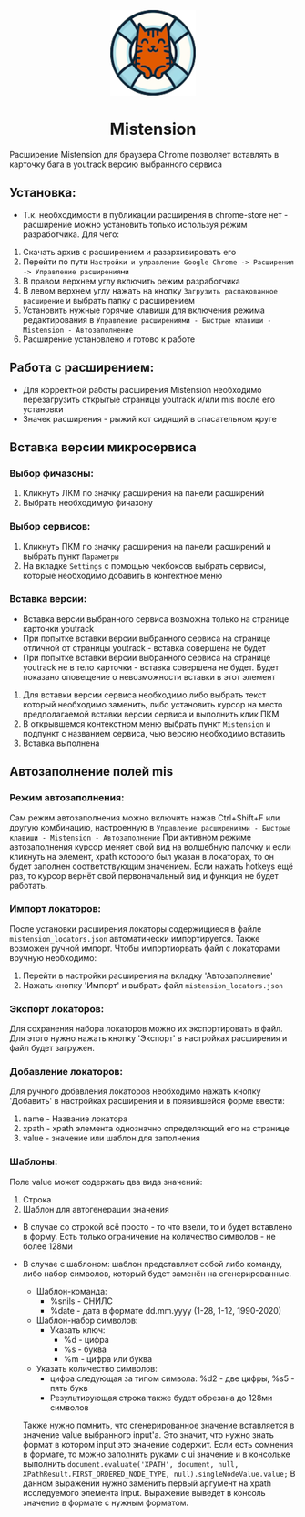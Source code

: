 <p align="center">
  <img width="150" height="150" src="https://github.com/gtsema/Mistension/blob/master/img/128.png">
</p>

<h1 align="center">
  Mistension
</h1>

Расширение Mistension для браузера Chrome позволяет вставлять в карточку бага в youtrack версию выбранного сервиса

## Установка:
* Т.к. необходимости в публикации расширения в chrome-store нет - расширение можно установить только используя режим разработчика. Для чего:
1. Скачать архив с расширением и разархивировать его
2. Перейти по пути `Настройки и управление Google Chrome -> Расширения -> Управление расширениями`
3. В правом верхнем углу включить режим разработчика
4. В левом верхнем углу нажать на кнопку `Загрузить распакованное расширение` и выбрать папку с расширением
6. Установить нужные горячие клавиши для включения режима редактирования в `Управление расширениями - Быстрые клавиши - Mistension - Автозаполнение`
7. Расширение установлено и готово к работе

## Работа с расширением:
* Для корректной работы расширения Mistension необходимо перезагрузить открытые страницы youtrack и/или mis после его установки
* Значек расширения - рыжий кот сидящий в спасательном круге

## Вставка версии микросервиса

### Выбор фичазоны:
1. Кликнуть ЛКМ по значку расширения на панели расширений
2. Выбрать необходимую фичазону

### Выбор сервисов:
1. Кликнуть ПКМ по значку расширения на панели расширений и выбрать пункт `Параметры`
2. На вкладке `Settings` с помощью чекбоксов выбрать сервисы, которые необходимо добавить в контектное меню

### Вставка версии:
* Вставка версии выбранного сервиса возможна только на странице карточки youtrack
* При попытке вставки версии выбранного сервиса на странице отличной от страницы youtrack - вставка совершена не будет
* При попытке вставки версии выбранного сервиса на странице youtrack не в тело карточки - вставка совершена не будет. Будет показано оповещение о невозможности вставки в этот элемент

1. Для вставки версии сервиса необходимо либо выбрать текст который необходимо заменить, либо установить курсор на место предполагаемой вставки версии сервиса и выполнить клик ПКМ
2. В открывшемся контекстном меню выбрать пункт `Mistension` и подпункт с названием сервиса, чью версию необходимо вставить
3. Вставка выполнена

## Автозаполнение полей mis

### Режим автозаполнения:
Сам режим автозаполнения можно включить нажав Ctrl+Shift+F или другую комбинацию, настроенную в `Управление расширениями - Быстрые клавиши - Mistension - Автозаполнение`
При активном режиме автозаполнения курсор меняет свой вид на волшебную палочку и если кликнуть на элемент, xpath которого был указан в локаторах, то он будет заполнен соответствующим значением.
Если нажать hotkeys ещё раз, то курсор вернёт свой первоначальный вид и функция не будет работать.

### Импорт локаторов:
После установки расширения локаторы содержищиеся в файле `mistension_locators.json` автоматически импортируется. Также возможен ручной импорт. Чтобы импортиорвать файл с локаторами вручную необходимо:
1. Перейти в настройки расширения на вкладку 'Автозаполнение'
2. Нажать кнопку 'Импорт' и выбрать файл `mistension_locators.json`

### Экспорт локаторов:
Для сохранения набора локаторов можно их экспортировать в файл. Для этого нужно нажать кнопку 'Экспорт' в настройках расширения и файл будет загружен.

### Добавление локаторов:
Для ручного добавления локаторов необходимо нажать кнопку 'Добавить' в настройках расширения и в появившейся форме ввести:
1. name - Название локатора
2. xpath - xpath элемента однозначно определяющий его на странице
3. value - значение или шаблон для заполнения

### Шаблоны:
Поле value может содержать два вида значений:
1. Строка
2. Шаблон для автогенерации значения

* В случае со строкой всё просто - то что ввели, то и будет вставлено в форму. Есть только ограничение на количество символов - не более 128ми
* В случае с шаблоном: шаблон представляет собой либо команду, либо набор символов, который будет заменён на сгенерированные.
  * Шаблон-команда:
    * %snils - СНИЛС
    * %date - дата в формате dd.mm.yyyy (1-28, 1-12, 1990-2020)
  * Шаблон-набор символов:
    * Указать ключ:
      * %d - цифра
      * %s - буква
      * %m - цифра или буква
  * Указать количество символов:
    * цифра следующая за типом символа: %d2 - две цифры, %s5 - пять букв
    * Результирующая строка также будет обрезана до 128ми символов

  Также нужно помнить, что сгенерированное значение вставляется в значение value выбранного input'a. Это значит, что нужно знать формат в котором input это значение содержит.
  Если есть сомнения в формате, то можно заполнить руками с ui значение и в консольке выполнить `document.evaluate('XPATH', document, null, XPathResult.FIRST_ORDERED_NODE_TYPE, null).singleNodeValue.value;`
  В данном выражении нужно заменить первый аргумент на xpath исследуемого элемента input. Выражение выведет в консоль значение в формате с нужным форматом.

